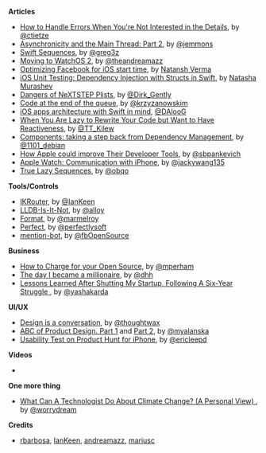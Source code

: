 **Articles** 

* [How to Handle Errors When You're Not Interested in the Details](http://christiantietze.de/posts/2015/11/error-handling-attempt/), by [@ctietze](https://twitter.com/ctietze)
* [Asynchronicity and the Main Thread: Part 2](http://www.figure.ink/blog/2015/11/22/asynchrony-and-the-main-thread-part-2), by [@jemmons](https://twitter.com/jemmons)
* [Swift Sequences](https://medium.com/swift-programming/swift-sequences-ce22d76f120c#.il08ci7nx), by [@greg3z](https://twitter.com/greg3z)
* [Moving to WatchOS 2](http://fancypixel.github.io/blog/2015/11/24/moving-to-watchos-2/), by [@theandreamazz](https://twitter.com/theandreamazz)  
* [Optimizing Facebook for iOS start time](https://code.facebook.com/posts/1675399786008080/optimizing-facebook-for-ios-start-time/), by [Natansh Verma](https://twitter.com/natansh)
* [iOS Unit Testing: Dependency Injection with Structs in Swift](http://natashatherobot.com/ios-unit-testing-dependency-injection-with-structs-in-swift/), by [Natasha Murashev](https://twitter.com/natashatherobot)
* [Dangers of NeXTSTEP Plists](http://pewpewthespells.com/blog/dangers_of_ascii_plists.html), by [@Dirk_Gently](https://twitter.com/Dirk_Gently)
* [Code at the end of the queue](http://blog.krzyzanowskim.com/2015/11/25/code-at-the-end-of-the-queue/), by [@krzyzanowskim](https://twitter.com/krzyzanowskim)
* [iOS apps architecture with Swift in mind](https://medium.com/@DAloG/ios-apps-architecture-with-swift-in-mind-68c2329c5e97#.9az8wfe2k), [@DAlooG](https://twitter.com/DAlooG)
* [When You Are Lazy to Rewrite Your Code but Want to Have Reactiveness](https://stanfy.com/blog/when-you-are-lazy-to-rewrite-your-code-but-want-to-have-reactiveness/), by [@TT_Kilew](https://twitter.com/TT_Kilew)
* [Components: taking a step back from Dependency Management](http://lowlevelbits.org/components-management/), by [@1101_debian](https://twitter.com/1101_debian)
* [How Apple could improve Their Developer Tools](http://stanislaw.github.io/2015/11/20/how-apple-could-improve-their-developer-tools.html), by [@sbpankevich](https://twitter.com/sbpankevich)
* [Apple Watch: Communication with iPhone](https://medium.com/@jackywangdeveloper/apple-watch-communication-with-iphone-af84d51ff810#.fpqcg8hks), by [@jackywang135](https://twitter.com/jackywang135)
* [True Lazy Sequences](http://www.obqo.de/blog/2015/11/25/true-lazy-sequences/), by [@obqo](https://twitter.com/obqo)

**Tools/Controls**

* [IKRouter](https://github.com/IanKeen/IKRouter), by [@IanKeen](https://twitter.com/IanKay)
* [LLDB-Is-It-Not](https://github.com/alloy/LLDB-Is-It-Not), by [@alloy](https://twitter.com/alloy)
* [Format](https://github.com/marmelroy/format), by [@marmelroy](https://twitter.com/marmelroy)
* [Perfect](https://github.com/PerfectlySoft/Perfect), by [@perfectlysoft](https://twitter.com/perfectlysoft)
* [mention-bot](https://github.com/facebook/mention-bot), by [@fbOpenSource](https://twitter.com/fbOpenSource)



**Business**

* [How to Charge for your Open Source](http://www.mikeperham.com/2015/11/23/how-to-charge-for-your-open-source/), by [@mperham](https://twitter.com/mperham)
* [The day I became a millionaire](https://medium.com/@dhh/the-day-i-became-a-millionaire-55d7dc4d8293#.1xef896nh), by [@dhh](https://twitter.com/dhh)
* [Lessons Learned After Shutting My Startup, Following A Six-Year Struggle
](http://www.smashingmagazine.com/2015/11/lessons-learned-shutting-startup/), by [@yashakarda](https://twitter.com/yashakarda)


**UI/UX**

* [Design is a conversation](https://blog.intercom.io/design-is-a-conversation/), by [@thoughtwax](https://twitter.com/thoughtwax)
* [ABC of Product Design. Part 1](http://tubikstudio.com/abc-of-product-design/) and [Part 2](http://tubikstudio.com/abc-of-product-design-part-2/), by [@myalanska](https://twitter.com/myalanska)
* [Usability Test on Product Hunt for iPhone](https://medium.com/@ericjlee/usability-test-on-product-hunt-for-iphone-ba208a440175#.uvttx0b78), by [@ericleepd](https://twitter.com/ericleepd)


**Videos**

*

**One more thing**

* [What Can A Technologist Do About Climate Change? (A Personal View) ](http://worrydream.com/ClimateChange/), by [@worrydream](https://twitter.com/worrydream)

**Credits**

* [rbarbosa](https://github.com/rbarbosa), [IanKeen](https://github.com/IanKeen), [andreamazz](https://github.com/andreamazz), [mariusc](https://github.com/mariusc)
